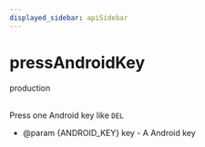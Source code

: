 ```yaml
---
displayed_sidebar: apiSidebar
---
```

# pressAndroidKey
<span class="theme-doc-version-badge badge badge--success">production</span><br/><br/>

Press one Android key like `DEL`

   * @param {ANDROID_KEY} key - A Android key
